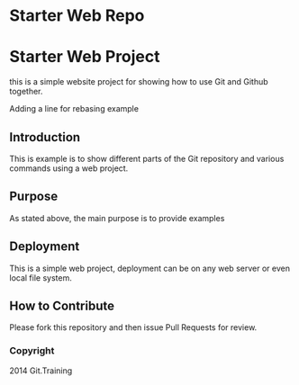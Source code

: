 # Starter Web Repo

# Starter Web Project

this is a simple website project for showing how to use Git and Github together.

Adding a line for rebasing example 

## Introduction

This is example is to show different parts of the Git repository and various
commands using a web project.

## Purpose

As stated above, the main purpose is to provide examples

## Deployment

This is a simple web project, deployment can be on any web server
or even local file system.

## How to Contribute

Please fork this repository and then issue Pull Requests for review.

### Copyright

2014 Git.Training
